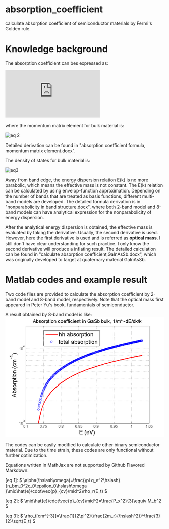 # absorption_coefficient
calculate absorption coefficient of semiconductor materials by Fermi's Golden rule.
# Knowledge background
The absorption coefficient can bes expressed as:

![eq1](http://www.sciweavers.org/tex2img.php?eq=%5Calpha%28%5Chslash%5Comega%29%3D%5Cfrac%7B%5Cpi%20q_e%5E2%5Chslash%7D%7Bn_bm_0%5E2c_0%5Cepsilon_0%5Chslash%5Comega%20%7D%5Cmid%5Chat%7Be%7D%5Ccdot%5Cvec%7Bp%7D_%7Bcv%7D%5Cmid%5E2%5Crho_r%28E_t%29&bc=White&fc=Black&im=png&fs=12&ff=arev&edit=0)

where the momentum matrix element for bulk material is:

![eq 2](http://www.sciweavers.org/download/Tex2Img_1471505917.png)

 Detailed derivation can be found in "absorption coefficient formula, momentum matrix element.docx".

The density of states for bulk material is:

![eq3](http://www.sciweavers.org/download/Tex2Img_1471506233.png)

Away from band edge,  the energy dispersion relation E(k) is no more parabolic, which means the effective mass is not constant. The E(k) relation can be calculated by using envelop-function approximation. Depending on the number of bands that are treated as basis functions, different multi-band models are developed.  The detailed formula derivation is in "nonparabolicity in  band structure.docx", where both 2-band model and 8-band models can have analytical expression for the nonparabolicity of energy dispersion.

After the analytical energy dispersion is obtained, the effective mass is evaluated by taking the derivative. Usually, the second derivative is used. However, here the first derivative is used and is referred as **optical mass**. I still don't have clear understanding for such practice. I only know the second derivative will produce a inflating result.  The detailed calculation can be found in "calculate absorption coefficient,GaInAsSb.docx", which was originally developed to target at quaternary material GaInAsSb.
# Matlab codes and example result
Two code files are provided to calculate the absorption coefficient by 2-band model and 8-band model, respectively. Note that the optical mass first appeared in Peter Yu's book, fundamentals of semiconductor.

A result obtained by 8-band model is like:
![GaSb_4band.png](image/GaSb_4band.png)

The codes can be easily modified to calculate other binary semiconductor material.  Due to the time strain, these codes are only functional without further optimization.

Equations written in MathJax are not supported by Github Flavored Markdown:

[eq 1]: $ \alpha(\hslash\omega)=\frac{\pi q_e^2\hslash}{n_bm_0^2c_0\epsilon_0\hslash\omega }\mid\hat{e}\cdot\vec{p}_{cv}\mid^2\rho_r(E_t) $

[eq 2]:  $ \mid\hat{e}\cdot\vec{p}_{cv}\mid^2=\frac{P_x^2}{3}\equiv M_b^2 $

[eq 3]: $ \rho_t[cm^{-3}]=\frac{1}{2\pi^2}(\frac{2m_r}{\hslash^2})^\frac{3}{2}\sqrt{E_t} $
